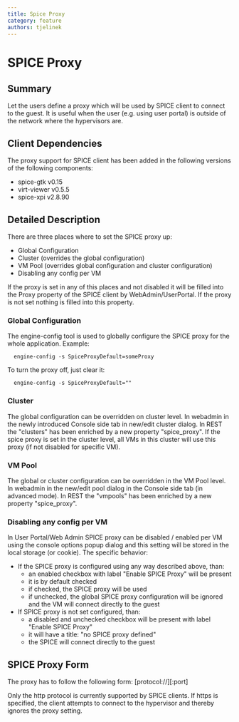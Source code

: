 ```yaml
---
title: Spice Proxy
category: feature
authors: tjelinek
---
```


# SPICE Proxy

## Summary

Let the users define a proxy which will be used by SPICE client to connect to the guest. It is useful when the user (e.g. using user portal) is outside of the network where the hypervisors are.

## Client Dependencies

The proxy support for SPICE client has been added in the following versions of the following components:

*   spice-gtk v0.15
*   virt-viewer v0.5.5
*   spice-xpi v2.8.90

## Detailed Description

There are three places where to set the SPICE proxy up:

*   Global Configuration
*   Cluster (overrides the global configuration)
*   VM Pool (overrides global configuration and cluster configuration)
*   Disabling any config per VM

If the proxy is set in any of this places and not disabled it will be filled into the Proxy property of the SPICE client by WebAdmin/UserPortal. If the proxy is not set nothing is filled into this property.

### Global Configuration

The engine-config tool is used to globally configure the SPICE proxy for the whole application. Example:

      engine-config -s SpiceProxyDefault=someProxy
       

To turn the proxy off, just clear it:

      engine-config -s SpiceProxyDefault=""
       

### Cluster

The global configuration can be overridden on cluster level. In webadmin in the newly introduced Console side tab in new/edit cluster dialog. In REST the "clusters" has been enriched by a new property "spice_proxy". If the spice proxy is set in the cluster level, all VMs in this cluster will use this proxy (if not disabled for specific VM).

### VM Pool

The global or cluster configuration can be overridden in the VM Pool level. In webadmin in the new/edit pool dialog in the Console side tab (in advanced mode). In REST the "vmpools" has been enriched by a new property "spice_proxy".

### Disabling any config per VM

In User Portal/Web Admin SPICE proxy can be disabled / enabled per VM using the console options popup dialog and this setting will be stored in the local storage (or cookie). The specific behavior:

*   If the SPICE proxy is configured using any way described above, than:
    -   an enabled checkbox with label "Enable SPICE Proxy" will be present
    -   it is by default checked
    -   if checked, the SPICE proxy will be used
    -   if unchecked, the global SPICE proxy configuration will be ignored and the VM will connect directly to the guest
*   If SPICE proxy is not set configured, than:
    -   a disabled and unchecked checkbox will be present with label "Enable SPICE Proxy"
    -   it will have a title: "no SPICE proxy defined"
    -   the SPICE will connect directly to the guest

## SPICE Proxy Form

The proxy has to follow the following form: [protocol://]<host>[:port]

Only the http protocol is currently supported by SPICE clients. If https is specified, the client attempts to connect to the hypervisor and thereby ignores the proxy setting.

